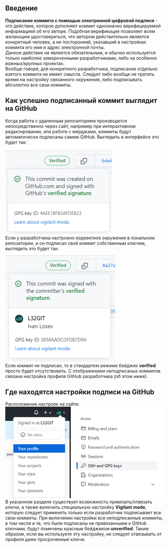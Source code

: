 ## Введение
**Подписание коммита с помощью электронной цифровой подписи** - это действие, которое дополняет коммит однозначно верифицируемой информацией об его авторе. 
Подобная верификация позволяет всем желающим удостовериться, что автором действительно является конкретный человек, а не посторонний, указавший в настройках коммита его имя и адрес электронной почты.  
Данное действие не является обязательным, и обычно используется только наиболее *замороченными* разработчиками, либо на особенно *важных/крупных* проектах.  
Вообще говоря, для конкретного разработчика, подписание отдельно взятого коммита не имеет смысла. Следует либо вообще не тратить время на настройку связанного окружения, либо подписывать абсолютно все свои коммиты. 
## Как успешно подписанный коммит выглядит на GitHub
Когда работа с удаленным репозиторием производится непосредственно через сайт, например при интерактивном редактировании, или работе с мерджами, коммиты будут автоматически подписаны самим GitHub. Выглядить в интерфейсе это будет так:  
![Скриншот](../images/docs/COMMIT_SIGNING/signed_github.png?raw=true)  
Если у разработчика настроено корректное окружение в локальном репозитории, и он подписал свой коммит собственным ключем, выглядеть это будет так:  
![Скриншот](../images/docs/COMMIT_SIGNING/signed_gpg.png?raw=true)  
Если коммит не подписан, то в стандартом режиме бейджик **verified** просто будет отсутствовать. С отображением неподписаных коммитов связана настройка профиля GitHub разработчика (об этом ниже).
## Где находятся настройки подписи на GitHub
Расположение настроек на сайте:  
![Скриншот](../images/docs/COMMIT_SIGNING/github_settings_location.png?raw=true)  
В указанном разделе существует возможность привязать/отвязать ключи, а также включить специальную настройку **Vigilant mode**, которую следует применять только если разработчик подписывает все свои коммиты. При включении настройки все неподписанные коммиты, в том числе и те, что были подписаны не привязанными к GitHub ключами, будут помечены красным бейджиком **unverified**. Таким образом, если вы используете эту настройку, не следует отвязывать от профиля даже просроченные ключи.
